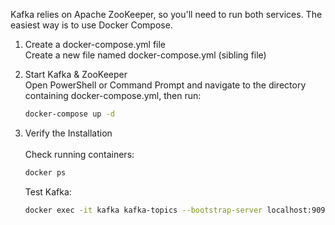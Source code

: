 Kafka relies on Apache ZooKeeper, so you'll need to run both services. The easiest way is to use Docker Compose.

1. Create a docker-compose.yml file <br>
    Create a new file named docker-compose.yml (sibling file)

2.  Start Kafka & ZooKeeper <br>
    Open PowerShell or Command Prompt and navigate to the directory containing docker-compose.yml, then run:

    ```sh
    docker-compose up -d
    ```

3.  Verify the Installation <br>    
    Check running containers:
    ```sh
    docker ps
    ```

    Test Kafka:
    ```sh
    docker exec -it kafka kafka-topics --bootstrap-server localhost:9092 --list
    ```



